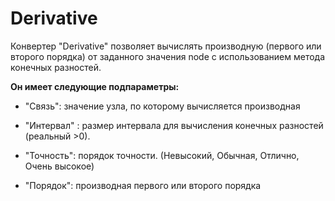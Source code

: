 # Derivative

Конвертер "Derivative" позволяет вычислять производную (первого или второго порядка) от заданного значения node с использованием метода конечных разностей.

&#x20;**Он имеет следующие подпараметры:**

* "Связь": значение узла, по которому вычисляется производная
* "Интервал" : размер интервала для вычисления конечных разностей (реальный >0).
* "Точность": порядок точности. (Невысокий, Обычная, Отлично, Очень высокое)
*   "Порядок": производная первого или второго порядка&#x20;

    <figure><img src="https://lh7-us.googleusercontent.com/CQ7L1Gu45LIIrnmCkH4Cr7Z_YjDTZDU84dQAksA-5q8E36sb13hh0Kbq9ORW0CaO4RcoIzv5g51N53aP6iQ5edCvyvh-n_NfDL5DgNNCss2l3bw2LspY1LCXEIsWCX_gDn6pOryFifKLqRaDT_MFIZs" alt=""><figcaption></figcaption></figure>

